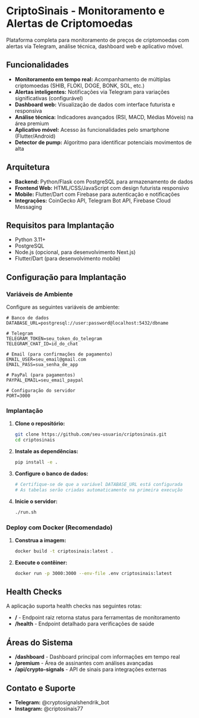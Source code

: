 # CriptoSinais - Monitoramento e Alertas de Criptomoedas

Plataforma completa para monitoramento de preços de criptomoedas com alertas via Telegram, análise técnica, dashboard web e aplicativo móvel.

## Funcionalidades

- **Monitoramento em tempo real:** Acompanhamento de múltiplas criptomoedas (SHIB, FLOKI, DOGE, BONK, SOL, etc.)
- **Alertas inteligentes:** Notificações via Telegram para variações significativas (configurável)
- **Dashboard web:** Visualização de dados com interface futurista e responsiva
- **Análise técnica:** Indicadores avançados (RSI, MACD, Médias Móveis) na área premium
- **Aplicativo móvel:** Acesso às funcionalidades pelo smartphone (Flutter/Android)
- **Detector de pump:** Algoritmo para identificar potenciais movimentos de alta

## Arquitetura

- **Backend:** Python/Flask com PostgreSQL para armazenamento de dados
- **Frontend Web:** HTML/CSS/JavaScript com design futurista responsivo
- **Mobile:** Flutter/Dart com Firebase para autenticação e notificações
- **Integrações:** CoinGecko API, Telegram Bot API, Firebase Cloud Messaging

## Requisitos para Implantação

- Python 3.11+
- PostgreSQL
- Node.js (opcional, para desenvolvimento Next.js)
- Flutter/Dart (para desenvolvimento mobile)

## Configuração para Implantação

### Variáveis de Ambiente

Configure as seguintes variáveis de ambiente:

```
# Banco de dados
DATABASE_URL=postgresql://user:password@localhost:5432/dbname

# Telegram
TELEGRAM_TOKEN=seu_token_do_telegram
TELEGRAM_CHAT_ID=id_do_chat

# Email (para confirmações de pagamento)
EMAIL_USER=seu_email@gmail.com
EMAIL_PASS=sua_senha_de_app

# PayPal (para pagamentos)
PAYPAL_EMAIL=seu_email_paypal

# Configuração do servidor
PORT=3000
```

### Implantação

1. **Clone o repositório:**
   ```bash
   git clone https://github.com/seu-usuario/criptosinais.git
   cd criptosinais
   ```

2. **Instale as dependências:**
   ```bash
   pip install -e .
   ```

3. **Configure o banco de dados:**
   ```bash
   # Certifique-se de que a variável DATABASE_URL está configurada
   # As tabelas serão criadas automaticamente na primeira execução
   ```

4. **Inicie o servidor:**
   ```bash
   ./run.sh
   ```

### Deploy com Docker (Recomendado)

1. **Construa a imagem:**
   ```bash
   docker build -t criptosinais:latest .
   ```

2. **Execute o contêiner:**
   ```bash
   docker run -p 3000:3000 --env-file .env criptosinais:latest
   ```

## Health Checks

A aplicação suporta health checks nas seguintes rotas:

- **/** - Endpoint raiz retorna status para ferramentas de monitoramento
- **/health** - Endpoint detalhado para verificações de saúde

## Áreas do Sistema

- **/dashboard** - Dashboard principal com informações em tempo real
- **/premium** - Área de assinantes com análises avançadas
- **/api/crypto-signals** - API de sinais para integrações externas

## Contato e Suporte

- **Telegram:** @cryptosignalshendrik_bot
- **Instagram:** @criptosinais77
